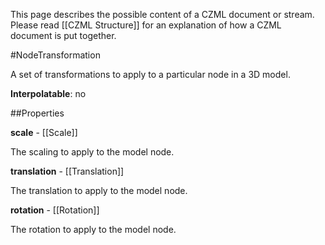 This page describes the possible content of a CZML document or stream.  Please read [[CZML Structure]] for an explanation of how a CZML document is put together.

#NodeTransformation

A set of transformations to apply to a particular node in a 3D model.

**Interpolatable**: no

##Properties

**scale** - [[Scale]]

The scaling to apply to the model node.


**translation** - [[Translation]]

The translation to apply to the model node.


**rotation** - [[Rotation]]

The rotation to apply to the model node.


